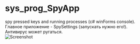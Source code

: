 # sys_prog_SpyApp
spy pressed keys and running processes (c# winForms console).</br>
Главное приложение - SpySettings (запускать нужно его!).</br>
Антивирус может ругаться.</br>
![Screenshot](demo.gif)
